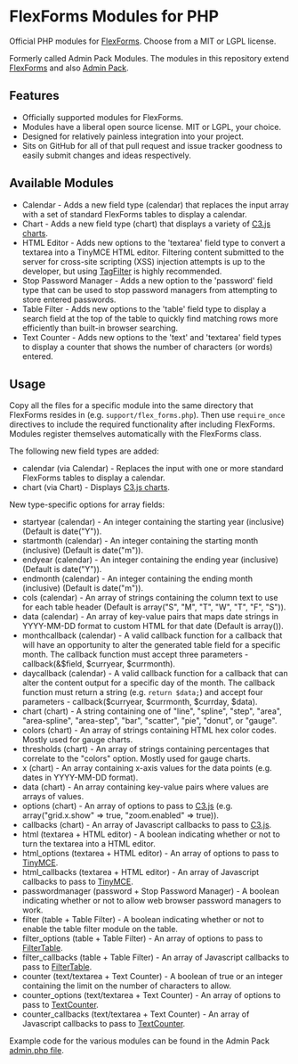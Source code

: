 FlexForms Modules for PHP
=========================

Official PHP modules for [FlexForms](https://github.com/cubiclesoft/php-flexforms).  Choose from a MIT or LGPL license.

Formerly called Admin Pack Modules.  The modules in this repository extend [FlexForms](https://github.com/cubiclesoft/php-flexforms) and also [Admin Pack](https://github.com/cubiclesoft/admin-pack).

Features
--------

* Officially supported modules for FlexForms.
* Modules have a liberal open source license.  MIT or LGPL, your choice.
* Designed for relatively painless integration into your project.
* Sits on GitHub for all of that pull request and issue tracker goodness to easily submit changes and ideas respectively.

Available Modules
-----------------

* Calendar - Adds a new field type (calendar) that replaces the input array with a set of standard FlexForms tables to display a calendar.
* Chart - Adds a new field type (chart) that displays a variety of [C3.js charts](http://c3js.org/).
* HTML Editor - Adds new options to the 'textarea' field type to convert a textarea into a TinyMCE HTML editor.  Filtering content submitted to the server for cross-site scripting (XSS) injection attempts is up to the developer, but using [TagFilter](https://github.com/cubiclesoft/ultimate-web-scraper) is highly recommended.
* Stop Password Manager - Adds a new option to the 'password' field type that can be used to stop password managers from attempting to store entered passwords.
* Table Filter - Adds new options to the 'table' field type to display a search field at the top of the table to quickly find matching rows more efficiently than built-in browser searching.
* Text Counter - Adds new options to the 'text' and 'textarea' field types to display a counter that shows the number of characters (or words) entered.

Usage
-----

Copy all the files for a specific module into the same directory that FlexForms resides in (e.g. `support/flex_forms.php`).  Then use `require_once` directives to include the required functionality after including FlexForms.  Modules register themselves automatically with the FlexForms class.

The following new field types are added:

* calendar (via Calendar) - Replaces the input with one or more standard FlexForms tables to display a calendar.
* chart (via Chart) - Displays [C3.js charts](http://c3js.org/).

New type-specific options for array fields:

* startyear (calendar) - An integer containing the starting year (inclusive) (Default is date("Y")).
* startmonth (calendar) - An integer containing the starting month (inclusive) (Default is date("m")).
* endyear (calendar) - An integer containing the ending year (inclusive) (Default is date("Y")).
* endmonth (calendar) - An integer containing the ending month (inclusive) (Default is date("m")).
* cols (calendar) - An array of strings containing the column text to use for each table header (Default is array("S", "M", "T", "W", "T", "F", "S")).
* data (calendar) - An array of key-value pairs that maps date strings in YYYY-MM-DD format to custom HTML for that date (Default is array()).
* monthcallback (calendar) - A valid callback function for a callback that will have an opportunity to alter the generated table field for a specific month.  The callback function must accept three parameters - callback(&$field, $curryear, $currmonth).
* daycallback (calendar) - A valid callback function for a callback that can alter the content output for a specific day of the month.  The callback function must return a string (e.g. `return $data;`) and accept four parameters - callback($curryear, $currmonth, $currday, $data).
* chart (chart) - A string containing one of "line", "spline", "step", "area", "area-spline", "area-step", "bar", "scatter", "pie", "donut", or "gauge".
* colors (chart) - An array of strings containing HTML hex color codes.  Mostly used for gauge charts.
* thresholds (chart) - An array of strings containing percentages that correlate to the "colors" option.  Mostly used for gauge charts.
* x (chart) - An array containing x-axis values for the data points (e.g. dates in YYYY-MM-DD format).
* data (chart) - An array containing key-value pairs where values are arrays of values.
* options (chart) - An array of options to pass to [C3.js](http://c3js.org/reference.html) (e.g. array("grid.x.show" => true, "zoom.enabled" => true)).
* callbacks (chart) - An array of Javascript callbacks to pass to [C3.js](http://c3js.org/reference.html).
* html (textarea + HTML editor) - A boolean indicating whether or not to turn the textarea into a HTML editor.
* html_options (textarea + HTML editor) - An array of options to pass to [TinyMCE](https://www.tinymce.com/docs/configure/integration-and-setup/).
* html_callbacks (textarea + HTML editor) - An array of Javascript callbacks to pass to [TinyMCE](https://www.tinymce.com/docs/configure/integration-and-setup/).
* passwordmanager (password + Stop Password Manager) - A boolean indicating whether or not to allow web browser password managers to work.
* filter (table + Table Filter) - A boolean indicating whether or not to enable the table filter module on the table.
* filter_options (table + Table Filter) - An array of options to pass to [FilterTable](https://github.com/sunnywalker/jQuery.FilterTable).
* filter_callbacks (table + Table Filter) - An array of Javascript callbacks to pass to [FilterTable](https://github.com/sunnywalker/jQuery.FilterTable).
* counter (text/textarea + Text Counter) - A boolean of true or an integer containing the limit on the number of characters to allow.
* counter_options (text/textarea + Text Counter) - An array of options to pass to [TextCounter](https://github.com/cubiclesoft/php-flexforms-modules/tree/master/text-counter/jquery.textcounter.js).
* counter_callbacks (text/textarea + Text Counter) - An array of Javascript callbacks to pass to [TextCounter](https://github.com/cubiclesoft/php-flexforms-modules/tree/master/text-counter/jquery.textcounter.js).

Example code for the various modules can be found in the Admin Pack [admin.php file](https://github.com/cubiclesoft/admin-pack/blob/master/admin.php).
